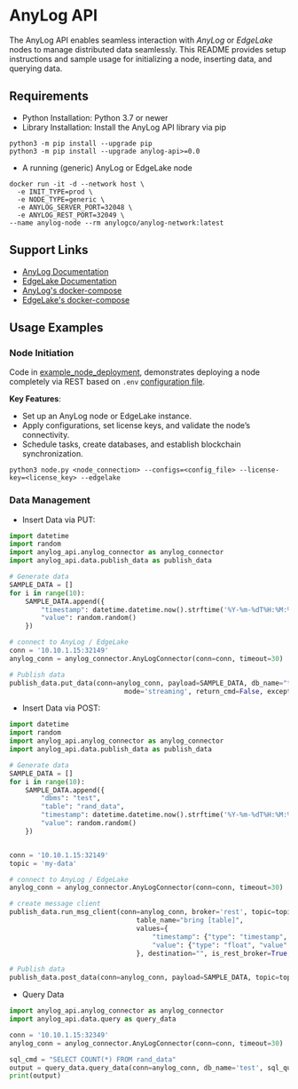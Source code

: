 # AnyLog API 

The AnyLog API enables seamless interaction with _AnyLog_ or _EdgeLake_ nodes to manage distributed data seamlessly. 
This README provides setup instructions and sample usage for initializing a node, inserting data, and querying data.

## Requirements
* Python Installation: Python 3.7 or newer
* Library Installation: Install the AnyLog API library via pip
```shell
python3 -m pip install --upgrade pip
python3 -m pip install --upgrade anylog-api>=0.0
```
* A running (generic) AnyLog or EdgeLake node
```shell
docker run -it -d --network host \
  -e INIT_TYPE=prod \
  -e NODE_TYPE=generic \
  -e ANYLOG_SERVER_PORT=32048 \
  -e ANYLOG_REST_PORT=32049 \
--name anylog-node --rm anylogco/anylog-network:latest  
```

## Support Links
* [AnyLog Documentation](https://github.com/AnyLog-co/documentation/)
* [EdgeLake Documentation](https://edgelake.github.io/)
* [AnyLog's docker-compose](https://github.com/AnyLog-co/docker-compose)
* [EdgeLake's docker-compose](https://github.com/EdgeLake/docker-compose)

## Usage Examples

### Node Initiation  
Code in [example_node_deployment](example_node_deployment), demonstrates deploying a node completely via REST based on
`.env` [configuration file](configs). 

**Key Features**: 
* Set up an AnyLog node or EdgeLake instance.
* Apply configurations, set license keys, and validate the node’s connectivity. 
* Schedule tasks, create databases, and establish blockchain synchronization.

```shell
python3 node.py <node_connection> --configs=<config_file> --license-key=<license_key> --edgelake
```

### Data Management
* Insert Data via PUT: 
```python
import datetime
import random 
import anylog_api.anylog_connector as anylog_connector
import anylog_api.data.publish_data as publish_data

# Generate data
SAMPLE_DATA = [] 
for i in range(10):
    SAMPLE_DATA.append({
        "timestamp": datetime.datetime.now().strftime('%Y-%m-%dT%H:%M:%S.%f'),
        "value": random.random()
    })

# connect to AnyLog / EdgeLake
conn = '10.10.1.15:32149'
anylog_conn = anylog_connector.AnyLogConnector(conn=conn, timeout=30)

# Publish data
publish_data.put_data(conn=anylog_conn, payload=SAMPLE_DATA, db_name="test", table_name="rand_data",
                             mode='streaming', return_cmd=False, exception=True)
```
* Insert Data via POST: 
```python
import datetime
import random 
import anylog_api.anylog_connector as anylog_connector
import anylog_api.data.publish_data as publish_data

# Generate data
SAMPLE_DATA = [] 
for i in range(10):
    SAMPLE_DATA.append({
        "dbms": "test", 
        "table": "rand_data",
        "timestamp": datetime.datetime.now().strftime('%Y-%m-%dT%H:%M:%S.%f'),
        "value": random.random()
    })


conn = '10.10.1.15:32149'
topic = 'my-data'

# connect to AnyLog / EdgeLake
anylog_conn = anylog_connector.AnyLogConnector(conn=conn, timeout=30) 

# create message client
publish_data.run_msg_client(conn=anylog_conn, broker='rest', topic=topic, db_name="bring [dbms]",
                                table_name="bring [table]",
                                values={
                                    "timestamp": {"type": "timestamp", "value": "bring [timestamp]"},
                                    "value": {"type": "float", "value": "bring [value]"}
                                }, destination="", is_rest_broker=True, view_help=False, return_cmd=False, exception=True)

# Publish data
publish_data.post_data(conn=anylog_conn, payload=SAMPLE_DATA, topic=topic, return_cmd=False, exception=True)
```
* Query Data

```python
import anylog_api.anylog_connector as anylog_connector
import anylog_api.data.query as query_data

conn = '10.10.1.15:32349'
anylog_conn = anylog_connector.AnyLogConnector(conn=conn, timeout=30)

sql_cmd = "SELECT COUNT(*) FROM rand_data"
output = query_data.query_data(conn=anylog_conn, db_name='test', sql_query=sql_cmd, output_format='table')
print(output)
```

